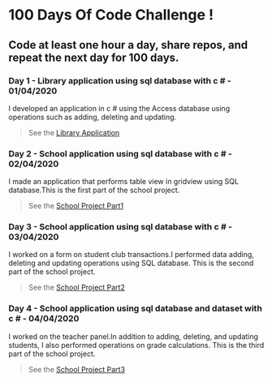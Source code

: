 # 100 Days Of Code Challenge !
## Code at least one hour a day, share repos, and repeat the next day for 100 days.
### Day 1 - Library application using sql database with c # - 01/04/2020
I developed an application in c # using the Access database using operations such as adding, deleting and updating.
> See the [Library Application](https://github.com/edacaam/100DaysOfCode-CSharp/tree/master/Day1)

### Day 2 - School application using sql database with c # - 02/04/2020
I made an application that performs table view in gridview using SQL database.This is the first part of the school project.
> See the [School Project Part1](https://github.com/edacaam/100DaysOfCode-CSharp/tree/master/Day2)

### Day 3 - School application using sql database with c # - 03/04/2020
I worked on a form on student club transactions.I performed data adding, deleting and updating operations using SQL database.
This is the second part of the school project.
> See the [School Project Part2](https://github.com/edacaam/100DaysOfCode-CSharp/tree/master/Day3)

### Day 4 - School application using sql database and dataset with c # - 04/04/2020
I worked on the teacher panel.In addition to adding, deleting, and updating students, I also performed operations on grade calculations.
This is the third  part of the school project.
> See the [School Project Part3](https://github.com/edacaam/100DaysOfCode-CSharp/tree/master/Day4)
 
  

